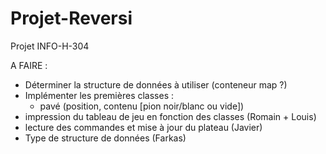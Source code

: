 # Projet-Reversi
Projet INFO-H-304

A FAIRE :
- Déterminer la structure de données à utiliser (conteneur map ?)
- Implémenter les premières classes :
	- pavé (position, contenu [pion noir/blanc ou vide])
- impression du tableau de jeu en fonction des classes (Romain + Louis)
- lecture des commandes et mise à jour du plateau (Javier)
- Type de structure de données (Farkas)
